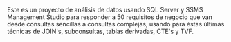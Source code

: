 Este es un proyecto de análisis de datos usando SQL Server y SSMS Management Studio para responder a 50 requisitos de negocio
que van desde consultas sencillas a consultas complejas, usando para éstas últimas técnicas de JOIN's, subconsultas,
tablas derivadas, CTE's y TVF.
